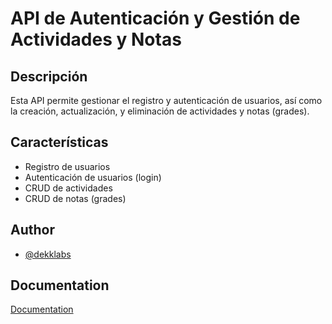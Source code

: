 # API de Autenticación y Gestión de Actividades y Notas

## Descripción
Esta API permite gestionar el registro y autenticación de usuarios, así como la creación, actualización, y eliminación de actividades y notas (grades).

## Características
- Registro de usuarios
- Autenticación de usuarios (login)
- CRUD de actividades
- CRUD de notas (grades)

## Author
- [@dekklabs](https://www.github.com/dekklabs)

## Documentation

[Documentation](http://localhost:8080/swagger-ui/index.html#/)